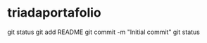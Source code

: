 triadaportafolio
================
git status
git add README
git commit -m "Initial commit"
git status
